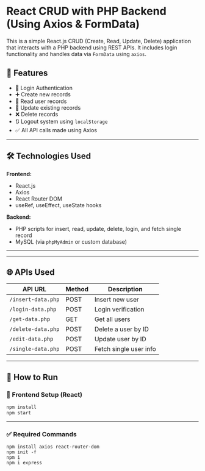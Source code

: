 # React CRUD with PHP Backend (Using Axios & FormData)

This is a simple React.js CRUD (Create, Read, Update, Delete) application that interacts with a PHP backend using REST APIs. It includes login functionality and handles data via `FormData` using `axios`.

## 📁 Features

- 🔐 Login Authentication
- ➕ Create new records
- 📄 Read user records
- 📝 Update existing records
- ❌ Delete records
- 🔃 Logout system using `localStorage`
- ✅ All API calls made using Axios

---

## 🛠️ Technologies Used

**Frontend:**
- React.js
- Axios
- React Router DOM
- useRef, useEffect, useState hooks

**Backend:**
- PHP scripts for insert, read, update, delete, login, and fetch single record
- MySQL (via `phpMyAdmin` or custom database)

---


---

## 🌐 APIs Used

| API URL                                      | Method | Description            |
|---------------------------------------------|--------|------------------------|
| `/insert-data.php`                          | POST   | Insert new user        |
| `/login-data.php`                           | POST   | Login verification     |
| `/get-data.php`                             | GET    | Get all users          |
| `/delete-data.php`                          | POST   | Delete a user by ID    |
| `/edit-data.php`                            | POST   | Update user by ID      |
| `/single-data.php`                          | POST   | Fetch single user info |

---

## 🚀 How to Run

### 🔧 Frontend Setup (React)
```bash
npm install
npm start
```

---

### ✅ Required Commands
```
npm install axios react-router-dom
npm init -f
npm i
npm i express
```


